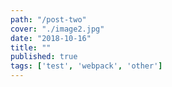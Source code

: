```yaml
---
path: "/post-two"
cover: "./image2.jpg"
date: "2018-10-16"
title: ""
published: true
tags: ['test', 'webpack', 'other']
---
```


